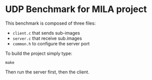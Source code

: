 # UDP Benchmark for MILA project

This benchmark is composed of three files:

- `client.c` that sends sub-images
- `server.c` that receive sub.images
- `common.h` to configure the server port

To build the project simply type:

```
make
```

Then run the server first, then the client.
